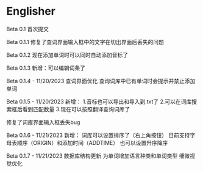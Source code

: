 # Englisher

Beta 0.1
首次提交

Beta 0.1.1
修复了查词界面输入框中的文字在切出界面后丢失的问题

Beta 0.1.2
现在添加单词时可以同时自动添加音标了

Beta 0.1.3
新增：可以编辑词条了

Beta 0.1.4 - 11/20/2023
查词界面优化
查询词库中已有单词时会提示并禁止添加单词

Beta 0.1.5 - 11/20/2023
新增： 
1.音标也可以导出和导入到.txt了
2.可以在词库搜索框后看到匹配数量
3.现在可以按照翻译查询词库了

修复了词库界面输入框丢失bug

Beta 0.1.6 - 11/21/2023
新增：
词库可以设置排序了（右上角按钮）
目前支持字母表顺序（ORIGIN）和添加时间（ADDTIME）
也可以设置升序降序

Beta 0.1.7 - 11/21/2023
数据库结构更新 为单词增加语言种类和单词类型
细微视觉优化
